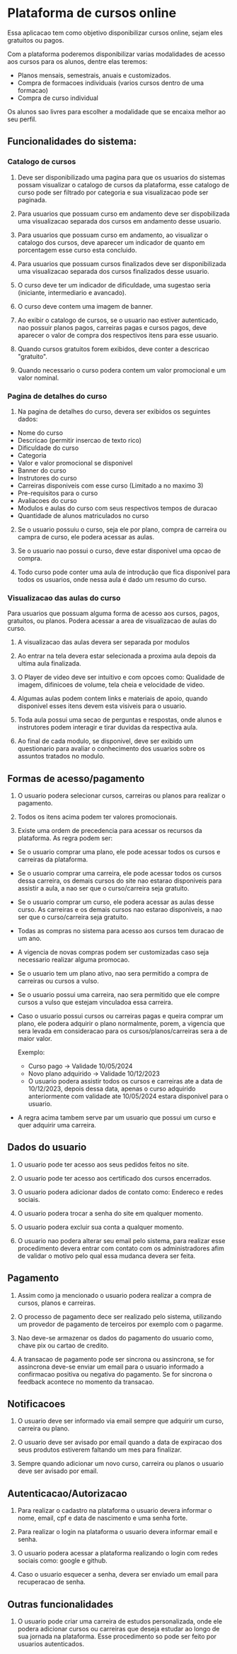 # Plataforma de cursos online

Essa aplicacao tem como objetivo disponibilizar cursos online, sejam eles gratuitos ou pagos.

Com a plataforma poderemos disponibilizar varias modalidades de acesso aos cursos para os alunos, dentre elas teremos: 

- Planos mensais, semestrais, anuais e customizados.
- Compra de formacoes individuais (varios cursos dentro de uma formacao)
- Compra de curso individual

Os alunos sao livres para escolher a modalidade que se encaixa melhor ao seu perfil.

## **Funcionalidades do sistema:**

### **Catalogo de cursos**

1. Deve ser disponibilizado uma pagina para que os usuarios do sistemas possam visualizar o catalogo de cursos da plataforma, esse catalogo de curso pode ser filtrado por categoria e sua visualizacao pode ser paginada.

2. Para usuarios que possuam curso em andamento deve ser dispobilizada uma visualizacao separada dos cursos em andamento desse usuario.

3. Para usuarios que possuam curso em andamento, ao visualizar o catalogo dos cursos, deve aparecer um indicador de quanto em porcentagem esse curso esta concluido.

4. Para usuarios que possuam cursos finalizados deve ser disponibilizada uma visualizacao separada dos cursos finalizados desse usuario.

5. O curso deve ter um indicador de dificuldade, uma sugestao seria (iniciante, intermediario e avancado).

6. O curso deve contem uma imagem de banner.

7. Ao exibir o catalogo de cursos, se o usuario nao estiver autenticado, nao possuir planos pagos, carreiras pagas e cursos pagos, deve aparecer o valor de compra dos respectivos itens para esse usuario.

8. Quando cursos gratuitos forem exibidos, deve conter a descricao "gratuito".

9. Quando necessario o curso podera contem um valor promocional e um valor nominal.

### **Pagina de detalhes do curso**

1. Na pagina de detalhes do curso, devera ser exibidos os seguintes dados: 

- Nome do curso
- Descricao (permitir insercao de texto rico)
- Dificuldade do curso
- Categoria
- Valor e valor promocional se disponivel
- Banner do curso
- Instrutores do curso
- Carreiras disponiveis com esse curso (Limitado a no maximo 3)
- Pre-requisitos para o curso
- Avaliacoes do curso
- Modulos e aulas do curso com seus respectivos tempos de duracao
- Quantidade de alunos matriculados no curso

2. Se o usuario possuiu o curso, seja ele por plano, compra de carreira ou campra de curso, ele podera acessar as aulas.

3. Se o usuario nao possui o curso, deve estar disponivel uma opcao de compra.

4. Todo curso pode conter uma aula de introdução que fica disponível para todos os usuarios, onde nessa aula é dado um resumo do curso.

### **Visualizacao das aulas do curso**

Para usuarios que possuam alguma forma de acesso aos cursos, pagos, gratuitos, ou planos. Podera acessar a area de visualizacao de aulas do curso.

1. A visualizacao das aulas devera ser separada por modulos

2. Ao entrar na tela devera estar selecionada a proxima aula depois da ultima aula finalizada.

3. O Player de video deve ser intuitivo e com opcoes como: Qualidade de imagem, difinicoes de volume, tela cheia e velocidade de video.

4. Algumas aulas podem contem links e materiais de apoio, quando disponivel esses itens devem esta visiveis para o usuario.

5. Toda aula possui uma secao de perguntas e respostas, onde alunos e instrutores podem interagir e tirar duvidas da respectiva aula.

6. Ao final de cada modulo, se disponivel, deve ser exibido um questionario para avaliar o conhecimento dos usuarios sobre os assuntos tratados no modulo.

## **Formas de acesso/pagamento**

1. O usuario podera selecionar cursos, carreiras ou planos para realizar o pagamento.

2. Todos os itens acima podem ter valores promocionais.

3. Existe uma ordem de precedencia para acessar os recursos da plataforma. As regra podem ser: 

- Se o usuario comprar uma plano, ele pode acessar todos os cursos e carreiras da plataforma.

- Se o usuario comprar uma carreira, ele pode acessar todos os cursos dessa carreira, os demais cursos do site nao estarao disponiveis para assistir a aula, a nao ser que o curso/carreira seja gratuito.

- Se o usuario comprar um curso, ele podera acessar as aulas desse curso. As carreiras e os demais cursos nao estarao disponiveis, a nao ser que o curso/carreira seja gratuito.

- Todas as compras no sistema para acesso aos cursos tem duracao de um ano.

- A vigencia de novas compras podem ser customizadas caso seja necessario realizar alguma promocao.

- Se o usuario tem um plano ativo, nao sera permitido a compra de carreiras ou cursos a vulso.

- Se o usuario possui uma carreira, nao sera permitido que ele compre cursos a vulso que estejam vinculadoa essa carreira.

- Caso o usuario possui cursos ou carreiras pagas e queira comprar um plano, ele podera adquirir o plano normalmente, porem, a vigencia que sera levada em consideracao para os cursos/planos/carreiras sera a de maior valor.

    Exemplo: 
        
    - Curso pago -> Validade 10/05/2024
    - Novo plano adquirido -> Validade 10/12/2023
    - O usuario podera assistir todos os cursos e carreiras ate a data de 10/12/2023, depois dessa data, apenas o curso adquirido anteriormente com validade ate 10/05/2024 estara disponivel para o usuario.

- A regra acima tambem serve par um usuario que possui um curso e quer adquirir uma carreira.

## **Dados do usuario**

1. O usuario pode ter acesso aos seus pedidos feitos no site.

2. O usuario pode ter acesso aos certificado dos cursos encerrados.

3. O usuario podera adicionar dados de contato como: Endereco e redes sociais.

4. O usuario podera trocar a senha do site em qualquer momento.

5. O usuario podera excluir sua conta a qualquer momento.

6. O usuario nao podera alterar seu email pelo sistema, para realizar esse procedimento devera entrar com contato com os administradores afim de validar o motivo pelo qual essa mudanca devera ser feita.

## **Pagamento**

1. Assim como ja mencionado o usuario podera realizar a compra de cursos, planos e carreiras.

2. O processo de pagamento dece ser realizado pelo sistema, utilizando um provedor de pagamento de terceiros por exemplo com o pagarme.

3. Nao deve-se armazenar os dados do pagamento do usuario como, chave pix ou cartao de credito.

4. A transacao de pagamento pode ser sincrona ou assincrona, se for assincrona deve-se enviar um email para o usuario informado a confirmacao positiva ou negativa do pagamento. Se for sincrona o feedback acontece no momento da transacao.

## **Notificacoes**

1. O usuario deve ser informado via email sempre que adquirir um curso, carreira ou plano.

2. O usuario deve ser avisado por email quando a data de expiracao dos seus produtos estiverem faltando um mes para finalizar.

3. Sempre quando adicionar um novo curso, carreira ou planos o usuario deve ser avisado por email.

## **Autenticacao/Autorizacao**

1. Para realizar o cadastro na plataforma o usuario devera informar o nome, email, cpf e data de nascimento e uma senha forte.

2. Para realizar o login na plataforma o usuario devera informar email e senha.

3. O usuario podera acessar a plataforma realizando o login com redes sociais como: google e github.

4. Caso o usuario esquecer a senha, devera ser enviado um email para recuperacao de senha.


## **Outras funcionalidades**

1. O usuario pode criar uma carreira de estudos personalizada, onde ele podera adicionar cursos ou carreiras que deseja estudar ao longo de sua jornada na plataforma. Esse procedimento so pode ser feito por usuarios autenticados.

